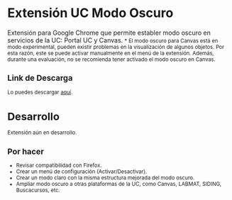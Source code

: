 # Extensión UC Modo Oscuro
Extensión para Google Chrome que permite establer modo oscuro en servicios de la UC: Portal UC y Canvas.
<small> * El modo oscuro para Canvas está en modo experimental, pueden existir problemas en la visualización de algunos objetos. Por esta razón, este se puede activar manualmente en el menú de la extensión. Además, durante una evaluación, no se recomienda tener activado el modo oscuro en Canvas.

## Link de Descarga
Lo puedes descargar [aquí](https://chrome.google.com/webstore/detail/modo-oscuro-portal-uc/ogiobdogepdcolmgaelekejafmnfnedc).

# Desarrollo
Extensión aún en desarrollo.
## Por hacer
- Revisar compatibilidad con Firefox.
- Crear un menú de configuración (Activar/Desactivar).
- Crear un modo claro con la misma estructura mejorada del modo oscuro.
- Ampliar modo oscuro a otras plataformas de la UC, como Canvas, LABMAT, SIDING, Buscacursos, etc.
